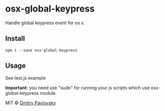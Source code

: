 # osx-global-keypress

Handle global keypress event for os x.

## Install

```shell
npm i --save osx-global-keypress
```

## Usage

See test.js example

**Important:** you need use "sudo" for running your js scripts which use osx-global-keypress module.

MIT © [Dmitry Pavlovsky](http://paloskin.me)
